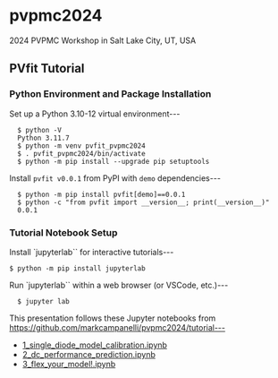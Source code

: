 # pvpmc2024
2024 PVPMC Workshop in Salt Lake City, UT, USA

## PVfit Tutorial

### Python Environment and Package Installation

Set up a Python 3.10-12 virtual environment---
```console
  $ python -V
  Python 3.11.7
  $ python -m venv pvfit_pvpmc2024
  $ . pvfit_pvpmc2024/bin/activate
  $ python -m pip install --upgrade pip setuptools
```

Install `pvfit v0.0.1` from PyPI with `demo` dependencies---
```
  $ python -m pip install pvfit[demo]==0.0.1
  $ python -c "from pvfit import __version__; print(__version__)"
  0.0.1
```

### Tutorial Notebook Setup


Install `jupyterlab`` for interactive tutorials---
```console
$ python -m pip install jupyterlab
```

Run `jupyterlab`` within a web browser (or VSCode, etc.)---
```
  $ jupyter lab
```

This presentation follows these Jupyter notebooks from https://github.com/markcampanelli/pvpmc2024/tutorial---
- [1_single_diode_model_calibration.ipynb](tutorial/1_single_diode_model_calibration.ipynb)
- [2_dc_performance_prediction.ipynb](tutorial/2_dc_performance_prediction.ipynb)
- [3_flex_your_model!.ipynb](tutorial/3_flex_your_model!.ipynb)
